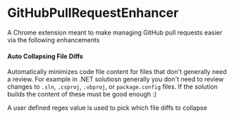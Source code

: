 # GitHubPullRequestEnhancer

A Chrome extension meant to make managing GitHub pull requests easier via the following enhancements

#### Auto Collapsing File Diffs

Automatically minimizes code file content for files that don't generally need a review.  For example in .NET solutiosn generally you don't need to review changes to `.sln`, `.csproj`, `.vbproj`, or `package.config` files.  If the solution builds the content of these must be good enough :)

A user defined regex value is used to pick which file diffs to collapse
